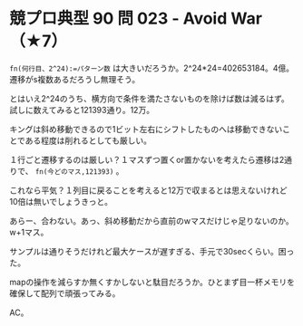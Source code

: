 # 競プロ典型 90 問 023 - Avoid War（★7）
`fn(何行目、2^24):=パターン数` は大きいだろうか。2^24*24=402653184。4億。遷移がs複数あるだろうし無理そう。

とはいえ2^24のうち、横方向で条件を満たさないものを除けば数は減るはず。試しに数えてみると121393通り。12万。

キングは斜め移動できるので1ビット左右にシフトしたものへは移動できないことである程度は削れるとしても厳しい。

１行ごと遷移するのは厳しい？１マスずつ置くor置かないを考えたら遷移は2通りで、 `fn(今どのマス,121393)` 。

これなら平気？１列目に戻ることを考えると12万で収まるとは思えないけれど10倍は無いでしょうきっと。

あらー、合わない。あっ、斜め移動だから直前のwマスだけじゃ足りないのか。w+1マス。

サンプルは通りそうだけれど最大ケースが遅すぎる、手元で30secくらい。困った。

mapの操作を減らすか無くすかしないと駄目だろうか。ひとまず目一杯メモリを確保して配列で頑張ってみる。

AC。
